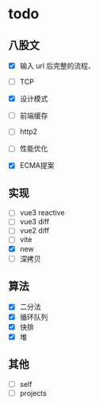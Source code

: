 # todo

## 八股文

- [x] 输入 url 后完整的流程、
- [ ] TCP
- [x] 设计模式
- [ ] 前端缓存
- [ ] http2
- [ ] 性能优化
- [x] ECMA提案


## 实现

- [ ] vue3 reactive
- [ ] vue3 diff
- [ ] vue2 diff
- [ ] vite
- [x] new
- [ ] 深拷贝

## 算法

- [x] 二分法
- [x] 循环队列
- [x] 快排
- [x] 堆

## 其他

- [ ] self
- [ ] projects
